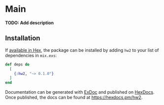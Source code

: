 # Main

**TODO: Add description**

## Installation

If [available in Hex](https://hex.pm/docs/publish), the package can be installed
by adding `hw2` to your list of dependencies in `mix.exs`:

```elixir
def deps do
  [
    {:hw2, "~> 0.1.0"}
  ]
end
```

Documentation can be generated with [ExDoc](https://github.com/elixir-lang/ex_doc)
and published on [HexDocs](https://hexdocs.pm). Once published, the docs can
be found at <https://hexdocs.pm/hw2>.

